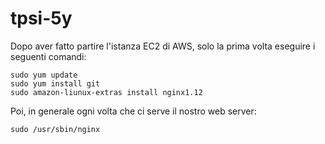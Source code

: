 # tpsi-5y

Dopo aver fatto partire l'istanza EC2 di AWS, solo la prima volta eseguire i seguenti comandi:

```
sudo yum update
sudo yum install git
sudo amazon-liunux-extras install nginx1.12
```

Poi, in generale ogni volta che ci serve il nostro web server:
```
sudo /usr/sbin/nginx
```
